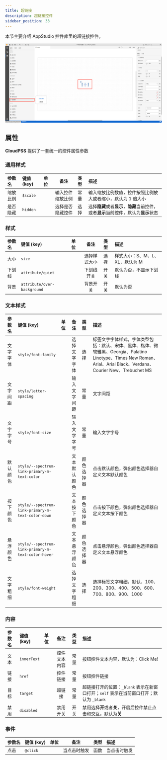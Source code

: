 ```yaml
---
title: 超链接
description: 超链接控件
sidebar_position: 33
---
```


本节主要介绍 AppStudio 控件库里的超链接控件。

![超链接控件](image.png "超链接控件")


## 属性

**CloudPSS** 提供了一套统一的控件属性参数

### 通用样式

| 参数名 | 键值 (key) | 单位 | 备注 | 类型 | 描述 |
| :--- | :--- | :--- | :--: | :--- | :--- |
| 缩放比例 | `$scale` |  | 输入控件缩放比例 | 常量 | 输入缩放比例数值，控件按照比例放大或者缩小，默认为 1 倍大小 |
| 是否隐藏 | `hidden` |  | 选择是否隐藏控件 | 选择 | 选择**隐藏**或者**显示**，**隐藏**当前控件，或者**显示**当前控件，默认为**显示**状态 |


### 样式

| 参数名 | 键值 (key) | 单位 | 备注 | 类型 | 描述 |
| :--- | :--- | :--- | :--: | :--- | :--- |
| 大小 | `size` |  | 选择样式大小 | 选择 | 样式大小：S、M、L、XL，默认为 M |
| 下划线 | `attribute/quiet` |  | 下划线开关 | 开关 | 默认为否，不显示下划线 |
| 背景 | `attribute/over-background` |  | 背景开关 | 开关 | 默认为否 |


### 文本样式

| 参数名 | 键值 (key) | 单位 | 备注 | 类型 | 描述 |
| :--- | :--- | :--- | :--: | :--- | :--- |
| 文字字体 | `style/font-family` |  | 选择文字字体 | 选择 | 标签文字字体样式，字体类型包括：默认、宋体、黑体、楷体、微软雅黑、Georgia、Palatino Linotype、Times New Roman、Arial、Arial Black、Verdana、Courier New、Trebuchet MS |
| 文字间距 | `style/letter-spacing` |  | 输入文字间距 | 常量 | 文字间距 |
| 文字字号 | `style/font-size` |  | 输入文字字号 | 常量 | 输入文字字号 |
| 默认颜色 | `style/--spectrum-link-primary-m-text-color` |  | 文本默认颜色 | 颜色选择器 | 点击默认颜色，弹出颜色选择器自定义文本默认颜色 |
| 按下颜色 | `style/--spectrum-link-primary-m-text-color-down` |  | 文本按下颜色 | 颜色选择器 | 点击按下颜色，弹出颜色选择器自定义文本按下颜色 |
| 悬浮颜色 | `style/--spectrum-link-primary-m-text-color-hover` |  | 文本悬浮颜色 | 颜色选择器 | 点击悬浮颜色，弹出颜色选择器自定义文本悬浮颜色 |
| 文字粗细 | `style/font-weight` |  | 选择文字粗细 | 选择 | 选择标签文字粗细，默认、100、200、300、400、500、600、700、800、900、1000 |


### 内容

| 参数名 | 键值 (key) | 单位 | 备注 | 类型 | 描述 |
| :--- | :--- | :--- | :--: | :--- | :--- |
| 文本 | `innerText` |  | 控件文本内容 | 常量 | 按钮控件文本内容，默认为：Click Me! |
| 链接 | `href` |  | 控件链接 | 常量 | 按钮控件链接 |
| 目标 | `target` |  | 超链接 | 常量 | 超链接打开的位置：`_blank` 表示在新窗口打开；`self` 表示在当前窗口打开；默认为 `_blank` |
| 禁用 | `disabled` |  | 禁用开关 | 开关 | 禁用选择**开**或者**关**，开启后控件禁止点击和交互，默认为**关** |



### 事件

| 参数名 | 键值 (key) | 单位 | 备注 | 类型 | 描述 |
| :--- | :--- | :--- | :--: | :--- | :--- |
| 点击 | `@click` |  | 当点击时触发 | 函数 | 当点击时触发 |